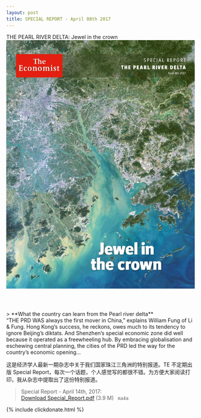 ```yaml
---
layout: post
title: SPECIAL REPORT - April 08th 2017
---
```


<div class="message">
	THE PEARL RIVER DELTA: Jewel in the crown
</div>

<header class="xmas">
<div class="cover upload">
<img src="/public/img/special_report/TE_2017.04.08.jpg" />
</div>
</header>
<!--more-->
> **What the country can learn from the Pearl river delta** <br>
“THE PRD WAS always the first mover in China,” explains William Fung of Li & Fung. Hong Kong’s success, he reckons, owes much to its tendency to ignore Beijing’s diktats. And Shenzhen’s special economic zone did well because it operated as a freewheeling hub. By embracing globalisation and eschewing central planning, the cities of the PRD led the way for the country’s economic opening...

<p class="message" style="-webkit-font-smoothing: antialiased !important;">
这是经济学人最新一期杂志中关于我们国家珠江三角洲的特别报道。TE 不定期出版 Special Report，每次一个话题，个人感觉写的都很不错。为方便大家阅读打印，我从杂志中提取出了这份特别报道。
</p>

> Special Report - April 14th, 2017:<br/>
[Download Special_Report.pdf](https://pan.baidu.com/s/1gePRHsB) (3.9 M)&ensp;
`ma4a` 

{% include clickdonate.html %}

